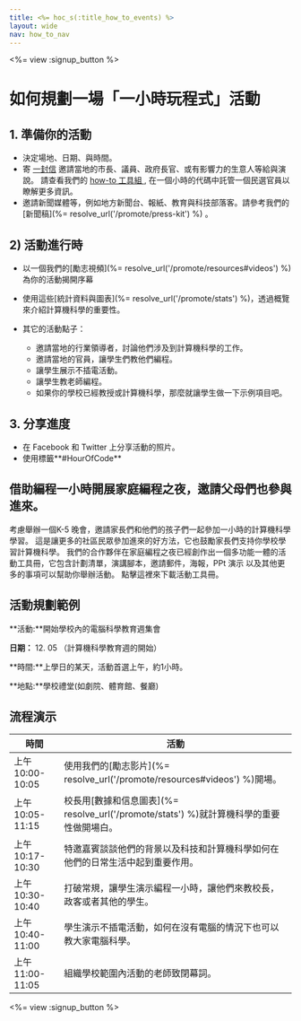 ```yaml
---
title: <%= hoc_s(:title_how_to_events) %>
layout: wide
nav: how_to_nav
---
```

<%= view :signup_button %>

# 如何規劃一場「一小時玩程式」活動

## 1. 準備你的活動

- 決定場地、日期、與時間。
- 寄 [一封信](<%= hoc_uri('https://docs.google.com/a/code.org/document/d/1eP41sKW7y0qq_JvkRIgZK8dWYICaGRZ4CCDETXa78wY/edit') %>) 邀請當地的市長、議員、政府長官、或有影響力的生意人等給與演說。 請查看我們的 [ how-to 工具組 ](%=resolve_url('/files/elected-official.pdf')%), 在一個小時的代碼中託管一個民選官員以瞭解更多資訊。
- 邀請新聞媒體等，例如地方新聞台、報紙、教育與科技部落客。請參考我們的 [新聞稿](%= resolve_url('/promote/press-kit') %) 。

## 2) 活動進行時

- 以一個我們的[勵志視頻](%= resolve_url('/promote/resources#videos') %)為你的活動揭開序幕
- 使用這些[統計資料與圖表](%= resolve_url('/promote/stats') %)，透過概覽來介紹計算機科學的重要性。   
      
    
- 其它的活動點子： 
    - 邀請當地的行業領導者，討論他們涉及到計算機科學的工作。
    - 邀請當地的官員，讓學生們教他們編程。
    - 讓學生展示不插電活動。
    - 讓學生教老師編程。
    - 如果你的學校已經教授或計算機科學，那麼就讓學生做一下示例項目吧。

## 3. 分享進度

- 在 Facebook 和 Twitter 上分享活動的照片。 
- 使用標籤**#HourOfCode**

## 借助編程一小時開展家庭編程之夜，邀請父母們也參與進來。

考慮舉辦一個K-5 晚會，邀請家長們和他們的孩子們一起參加一小時的計算機科學學習。 這是讓更多的社區民眾參加進來的好方法，它也鼓勵家長們支持你學校學習計算機科學。 我們的合作夥伴在家庭編程之夜已經創作出一個多功能一體的活動工具冊，它包含計劃清單，演講腳本，邀請郵件，海報，PPt 演示 以及其他更多的事項可以幫助你舉辦活動。 點擊這裡[](http://www.familycodenight.org/DownloadCodeDotOrg.html)來下載活動工具冊。

## 活動規劃範例

**活動:**開始學校內的電腦科學教育週集會

**日期：** 12. 05 （計算機科學教育週的開始）

**時間:**上學日的某天，活動首選上午，約1小時。

**地點:**學校禮堂(如劇院、體育館、餐廳)   
  


## 流程演示

| 時間            | 活動                                                              |
| ------------- | --------------------------------------------------------------- |
| 上午10:00-10:05 | 使用我們的[勵志影片](%= resolve_url('/promote/resources#videos') %)開場。   |
| 上午10:05-11:15 | 校長用[數據和信息圖表](%= resolve_url('/promote/stats') %)就計算機科學的重要性做開場白。 |
| 上午10:17-10:30 | 特邀嘉賓談談他們的背景以及科技和計算機科學如何在他們的日常生活中起到重要作用。                         |
| 上午10:30-10:40 | 打破常規，讓學生演示編程一小時，讓他們來教校長，政客或者其他的學生。                              |
| 上午10:40-11:00 | 學生演示不插電活動，如何在沒有電腦的情況下也可以教大家電腦科學。                                |
| 上午11:00-11:05 | 組織學校範圍內活動的老師致閉幕詞。                                               |

<%= view :signup_button %>